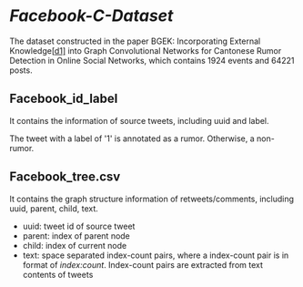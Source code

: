 # *Facebook-C-Dataset*

The dataset constructed in the paper BGEK: Incorporating External Knowledge[[d1\]](#_msocom_1) into Graph Convolutional Networks for Cantonese Rumor Detection in Online Social Networks, which contains 1924 events and 64221 posts.

## Facebook_id_label
It contains the information of source tweets, including uuid and label.

The tweet with a label of '1' is annotated as a rumor. Otherwise, a non-rumor.

## Facebook_tree.csv
It contains the graph structure information of retweets/comments, including uuid, parent, child, text.

- uuid: tweet id of source tweet
- parent: index of parent node
- child: index of current node
- text: space separated index-count pairs, where a index-count pair is in format of _index:count_. Index-count pairs are extracted from text contents of tweets

